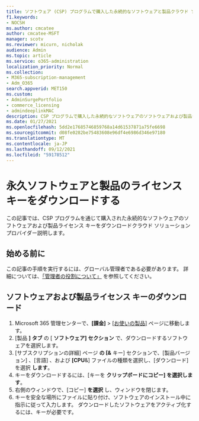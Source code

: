 ```yaml
---
title: ソフトウェア (CSP) プログラムで購入した永続的なソフトウェアと製品クラウド ソリューション プロバイダーをダウンロードする
f1.keywords:
- NOCSH
ms.author: cmcatee
author: cmcatee-MSFT
manager: scotv
ms.reviewer: micurn, nicholak
audience: Admin
ms.topic: article
ms.service: o365-administration
localization_priority: Normal
ms.collection:
- M365-subscription-management
- Adm_O365
search.appverid: MET150
ms.custom:
- AdminSurgePortfolio
- commerce_licensing
- admindeeplinkMAC
description: CSP プログラムで購入した永続的なソフトウェアのソフトウェアおよび製品ライセンス キーをダウンロードするクラウド ソリューション プロバイダー説明します。
ms.date: 01/27/2021
ms.openlocfilehash: 5dd2e17685746859768a14d61537871a75fe6698
ms.sourcegitcommit: d08fe0282be75483608e96df4e6986d346e97180
ms.translationtype: MT
ms.contentlocale: ja-JP
ms.lasthandoff: 09/12/2021
ms.locfileid: "59178512"
---
```

# <a name="download-perpetual-software-and-product-license-keys"></a>永久ソフトウェアと製品のライセンス キーをダウンロードする

この記事では、CSP プログラムを通じて購入された永続的なソフトウェアのソフトウェアおよび製品ライセンス キーをダウンロードクラウド ソリューション プロバイダー説明します。

## <a name="before-you-begin"></a>始める前に

この記事の手順を実行するには、グローバル管理者である必要があります。 詳細については、[「管理者の役割について」](../add-users/about-admin-roles.md) を参照してください。

## <a name="download-software-and-product-license-keys"></a>ソフトウェアおよび製品ライセンス キーのダウンロード

1. Microsoft 365 管理センターで、**[課金]**  >  <a href="https://go.microsoft.com/fwlink/p/?linkid=842054" target="_blank">[お使いの製品]</a> ページに移動します。
2. [製品 **] タブ** の [ **ソフトウェア] セクション** で、ダウンロードするソフトウェアを選択します。
3. [サブスクリプションの詳細] ページ **の [&** キー] セクションで、[製品バージョン] 、[言語] 、および **[CPU**&] ファイルの種類を選択し、[ダウンロード] を選択 **します**。
4. キーをダウンロードするには、[キーを **クリップボードにコピー] を選択します**。
5. 右側のウィンドウで、[コピー] **を選択** し、ウィンドウを閉じます。
6. キーを安全な場所にファイルに貼り付け、ソフトウェアのインストール中に指示に従って入力します。 ダウンロードしたソフトウェアをアクティブ化するには、キーが必要です。
